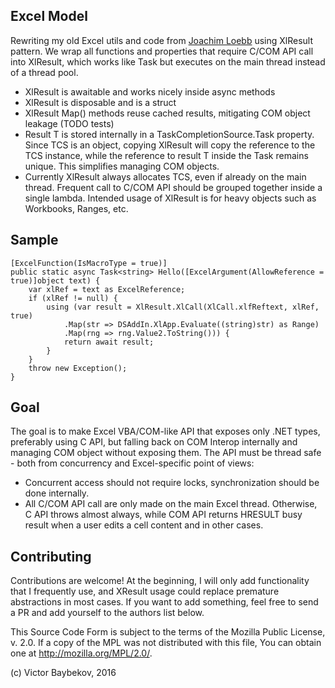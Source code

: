 ﻿## Excel Model

Rewriting my old Excel utils and code from [Joachim Loebb](https://github.com/smartquant/ExcelDna.Utilities)
using XlResult<T> pattern.
We wrap all functions and properties that require C/COM API call into XlResult<T>,
which works like Task but executes on the main thread instead of a thread pool.

* XlResult<T> is awaitable and works nicely inside async methods
* XlResult<T> is disposable and is a struct
* XlResult<T> Map() methods reuse cached results, mitigating COM object leakage (TODO tests)
* Result T is stored internally in a TaskCompletionSource.Task property. Since TCS is an
object, copying XlResult<T> will copy the reference to the TCS instance, while the reference 
to result T inside the Task remains unique. This simplifies managing COM objects.
* Currently XlResult<T> always allocates TCS, even if already on the main thread. Frequent 
call to C/COM API should be grouped together inside a single lambda. Intended usage of 
XlResult<T> is for heavy objects such as Workbooks, Ranges, etc.


## Sample

```
[ExcelFunction(IsMacroType = true)]
public static async Task<string> Hello([ExcelArgument(AllowReference = true)]object text) {
    var xlRef = text as ExcelReference;
    if (xlRef != null) {
        using (var result = XlResult.XlCall(XlCall.xlfReftext, xlRef, true)
            .Map(str => DSAddIn.XlApp.Evaluate((string)str) as Range)
            .Map(rng => rng.Value2.ToString())) {
            return await result;
        }
    }
    throw new Exception();
}
```

## Goal

The goal is to make Excel VBA/COM-like API that exposes only .NET types, preferably using
C API, but falling back on COM Interop internally and managing COM object without exposing them.
The API must be thread safe - both from concurrency and Excel-specific point of views:
* Concurrent access should not require locks, synchronization should be done internally.
* All C/COM API call are only made on the main Excel thread. Otherwise, C API throws almost
always, while COM API returns HRESULT busy result when a user edits a cell content and in other cases.

## Contributing

Contributions are welcome! At the beginning, I will only add functionality that I frequently use,
and XResult<T> usage could replace premature abstractions in most cases. If you want to add something, 
feel free to send a PR and add yourself to the authors list below.

This Source Code Form is subject to the terms of the Mozilla Public License, v. 2.0. If a copy of the MPL was not distributed with this file, You can obtain one at http://mozilla.org/MPL/2.0/.

(c) Victor Baybekov, 2016